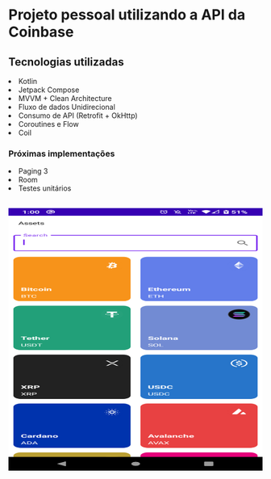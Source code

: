 <h1>Projeto pessoal utilizando a API da Coinbase</h1>

<h2>Tecnologias utilizadas</h1>
<li>Kotlin</li> 
<li>Jetpack Compose</li> 
<li>MVVM + Clean Architecture</li> 
<li>Fluxo de dados Unidirecional</li> 
<li>Consumo de API (Retrofit + OkHttp)</li>
<li>Coroutines e Flow</li>
<li>Coil</li>

<h3>Próximas implementações</h3>
<li>Paging 3</li>
<li>Room</li>
<li>Testes unitários</li>


<br><img src="screenshotlist.png" height="520" width="520" />